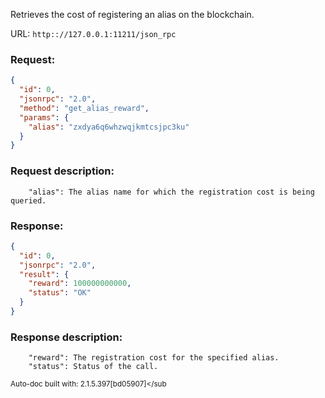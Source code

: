 Retrieves the cost of registering an alias on the blockchain.

URL: ```http:://127.0.0.1:11211/json_rpc```
### Request: 
```json
{
  "id": 0,
  "jsonrpc": "2.0",
  "method": "get_alias_reward",
  "params": {
    "alias": "zxdya6q6whzwqjkmtcsjpc3ku"
  }
}
```
### Request description: 
```
    "alias": The alias name for which the registration cost is being queried.

```
### Response: 
```json
{
  "id": 0,
  "jsonrpc": "2.0",
  "result": {
    "reward": 100000000000,
    "status": "OK"
  }
}
```
### Response description: 
```
    "reward": The registration cost for the specified alias.
    "status": Status of the call.

```
<sub>Auto-doc built with: 2.1.5.397[bd05907]</sub